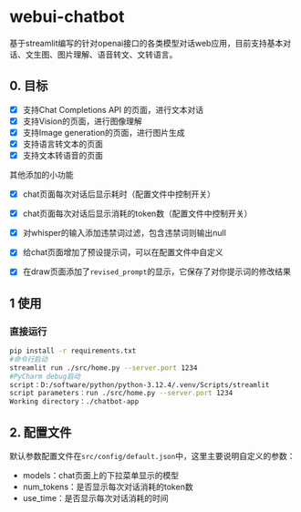 # webui-chatbot

基于streamlit编写的针对openai接口的各类模型对话web应用，目前支持基本对话、文生图、图片理解、语音转文、文转语言。


## 0. 目标
- [x] 支持Chat Completions API 的页面，进行文本对话
- [x] 支持Vision的页面，进行图像理解
- [x] 支持Image generation的页面，进行图片生成
- [x] 支持语言转文本的页面
- [x] 支持文本转语音的页面 

其他添加的小功能
- [x] chat页面每次对话后显示耗时（配置文件中控制开关）
- [x] chat页面每次对话后显示消耗的token数（配置文件中控制开关）
- [x] 对whisper的输入添加违禁词过滤，包含违禁词则输出null
- [x] 给chat页面增加了预设提示词，可以在配置文件中自定义
- [x] 在draw页面添加了`revised_prompt`的显示，它保存了对你提示词的修改结果


## 1 使用

### 直接运行

```bash
pip install -r requirements.txt
#命令行启动
streamlit run ./src/home.py --server.port 1234
#PyCharm debug启动
script：D:/software/python/python-3.12.4/.venv/Scripts/streamlit
script parameters：run ./src/home.py --server.port 1234
Working directory：./chatbot-app
```

## 2. 配置文件
默认参数配置文件在`src/config/default.json`中，这里主要说明自定义的参数：
* models：chat页面上的下拉菜单显示的模型
* num_tokens：是否显示每次对话消耗的token数
* use_time：是否显示每次对话消耗的时间